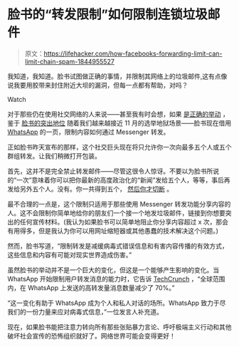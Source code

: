 # 脸书的“转发限制”如何限制连锁垃圾邮件

> 原文：<https://lifehacker.com/how-facebooks-forwarding-limit-can-limit-chain-spam-1844955527>

我知道，我知道。脸书试图做正确的事情，并限制其网络上的垃圾邮件,这有点像说我要用胶带来封住附近大坝的漏洞，但每一点都有帮助，对吗？

Watch

对于那些仍在使用社交网络的人来说——甚至我有时会想，如果 [是正确的举动](https://twitter.com/lizzadwoskin/status/1301580454433177602) ，鉴于 [脸书的突出地位](https://www.cnn.com/2020/09/03/tech/facebook-twitter-label-trump-post/index.html) 随着我们越来越接近 11 月的选举地狱场景——脸书现在借用 [WhatsApp](https://lifehacker.com/stop-the-spread-of-bad-information-by-adopting-whatsapp-1842729343) 的一页，限制内容如何通过 Messenger 转发。

正如脸书昨天宣布的那样，这个社交巨头现在将只允许你一次向最多五个人或五个群组转发。让我们稍微打开包装。

首先，这并不是完全禁止转发邮件——尽管这很令人惊讶。不要以为脸书所说的“一次”意味着你可以把你最新的高度政治化的“新闻”发给五个人，等等，事后再发给另外五个人。没有。你一共得到五个， [然后你才切断](https://www.facebook.com/watch/?v=782754175812771&extid=t2kSPfqPnUqYTYwA) 。

最不合理的一点是，这个限制只适用于那些使用 Messenger 转发功能分享内容的人。这不会限制你简单地给你的朋友们一个接一个地发垃圾邮件，链接到你想要突出的任何宣传材料。(我认为如果脸书可以简单地阻止你分享内容超过 x 次，那会有用得多，但是我认为你可以用网址缩短器或其他愚蠢的技术解决这个问题。)

然而，脸书写道，“限制转发是减缓病毒式错误信息和有害内容传播的有效方式，这些信息和内容有可能对现实世界造成伤害。”

虽然脸书的举动并不是一个巨大的变化，但这是一个能够产生影响的变化。当 WhatsApp 开始限制用户转发消息的能力时，它告诉 [TechCrunch](https://techcrunch.com/2020/04/27/whatsapps-new-limit-cuts-virality-of-highly-forwarded-messages-by-70) ，“全球范围内，在 WhatsApp 上发送的高转发量消息数量减少了 70%。”

“这一变化有助于 WhatsApp 成为个人和私人对话的场所。WhatsApp 致力于尽我们的一份力量来应对病毒式信息，”一位发言人补充道。

现在，如果脸书能把注意力转向所有那些张贴暴力言论、呼吁极端主义行动和其他破坏社会宣传的恐怖组织就好了。网络世界可能会变得更好！